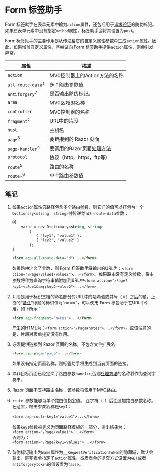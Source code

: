# Form 标签助手

Form 标签助手在表单元素中输为`action`属性，还包括用于[请求验证](/security/request-verification)的防伪标记。如果在表单元素中没有指定`method`属性，标签助手会将其设置为`post`。

<div class="alert alert-warning">

Form 标签助手的主要作用是从传递给它的自定义属性参数中生成`action`属性。因此，如果增加自定义属性，再尝试向 Form 标签助手提供`action`属性，则会引发异常。

</div>

| 属性 | 描述 |
| --- | --- |
| `action` | MVC控制器上的Action方法的名称 |
| `all-route-data`<sup>1</sup> | 多个路由参数值 |
| `antiforgery`<sup>7</sup> |是否输出防伪标记。 |
| `area` | MVC区域的名称 |
| `controller` | MVC控制器的名称 |
| `fragment`<sup>2</sup> | URL中的片段 |
| `host` | 主机名 |
| `page`<sup>3</sup> | 要链接到的 Razor 页面 |
| `page-handler`<sup>4</sup> | 要调用的Razor页面[处理方法](/razor-pages/handler-methods) |
| `protocol` | 	协议（http，https，ftp等）|
| `route`<sup>5</sup> | 路由的名称|
| `route-`<sup>6</sup> |单个路由参数值|


## 笔记

1. 如果`action`属性的路径包含多个[路由参数](/razor-pages/routing#route-data)，则它们的值可以打包为一个`Dictionary<string, string>`并传递给`all-route-data`参数：

    ```html
    @{   
        var d = new Dictionary<string, string>
            {
               { "key1", "value1" },
               { "key2", "value2" }
            };
    }

    <form asp-all-route-data="d">...</form>
    ```
    
    如果路由定义了参数，则 Form 标签助手将输出的URL为：`<form ction="/Page/value1/value2">...</form>`。如果路由没有定义参数，路由参数将作为查询字符串值附加到URL中`<form action="/Page?key1=value1&amp;key2=value2">...</form>`。


2. 片段是用于标识文档的命名部分的URL中的哈希值或井号（`＃`）之后的值。上面的“[备注](#备注)”标题的标识值为“notes”，可以使用 Form 标签助手在URL中引用，如下所示：

    ```html
    <form asp-fragment="notes">...</form>
    ```

	产生的HTML为：`<form action="/Page#notes">...</form>`。应该注意的是，片段对表单提交没有作用。

3. 必须提供链接到 Razor 页面的名称，不包含文件扩展名：

    ```html
    <form asp-page="page">...</form>
    ```

	如果没有指定页面名称，则标签助手将生成到当前页面的链接。

4.  除非目标页面已经定义了路由参数`handler`,否则[处理方法](/razor-pages/handler-methods)的名称将作为查询字符串。

5.  Razor 页面不支持路由名称，该参数将仅用于MVC路由。

6.  `route-`参数能够为单个路由值指定值。 连字符（`-`）后面追加路由参数名称。在这里，路由参数名称是`key1`：<br/>	
  `<form asp-route-key1="value1">...</form>`<br/>		
  如果`key1`参数被定义为页面路径模板的一部分，输出结果为：<br/>
  `<form action="/Page/value1">...</form>`<br/>
    否则为：<br/>
    `<form action="/Page?key1=value1">...</form>`



7.  防伪标记输出为`name`属性为`__RequestVerificationToken`的隐藏域，默认会输出，除非表单指定了`action`属性、或者表单的提交方式设置为`GET`或者`antiforgerytoken`的值设置为`false`。